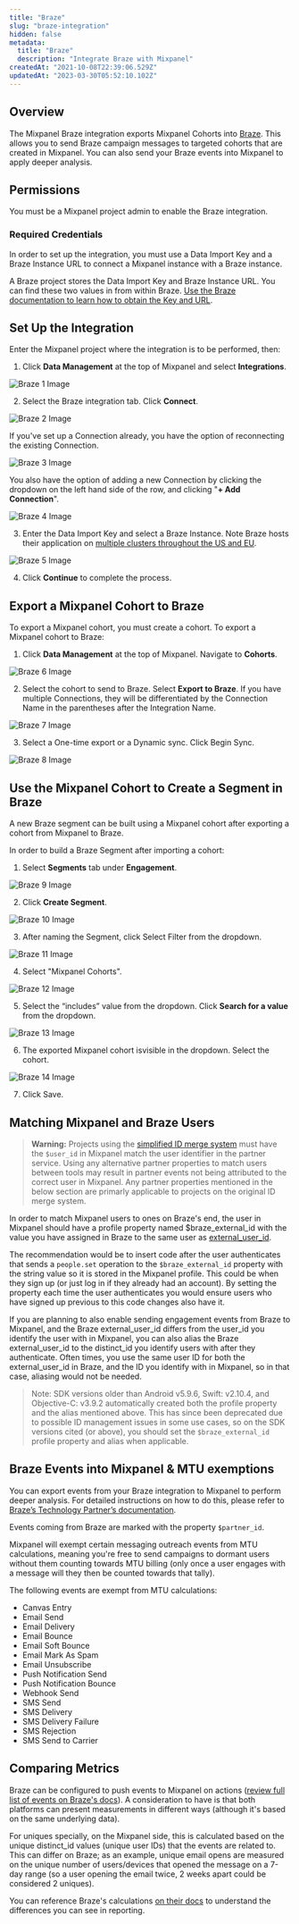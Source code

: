 ```yaml
---
title: "Braze"
slug: "braze-integration"
hidden: false
metadata: 
  title: "Braze"
  description: "Integrate Braze with Mixpanel"
createdAt: "2021-10-08T22:39:06.529Z"
updatedAt: "2023-03-30T05:52:10.102Z"
---
```


## Overview

The Mixpanel Braze integration exports Mixpanel Cohorts into [Braze](https://www.braze.com/). This allows you to send Braze campaign messages to targeted cohorts that are created in Mixpanel. You can also send your Braze events into Mixpanel to apply deeper analysis. 

## Permissions

You must be a Mixpanel project admin to enable the Braze integration.

### Required Credentials

In order to set up the integration, you must use a Data Import Key and a Braze Instance URL to connect a Mixpanel instance with a Braze instance.

A Braze project stores the Data Import Key and Braze Instance URL. You can find these two values in from within Braze. [Use the Braze documentation to learn how to obtain the Key and URL](https://www.braze.com/docs/partners/insights/behavioral_analytics/mixpanel_for_currents/#integration-details). 

## Set Up the Integration

Enter the Mixpanel project where the integration is to be performed, then:

1. Click **Data Management** at the top of Mixpanel and select **Integrations**.

![Braze 1 Image](/braze1.png)

2. Select the Braze integration tab. Click **Connect**.

![Braze 2 Image](/braze2.png)

If you've set up a Connection already, you have the option of reconnecting the existing Connection.

![Braze 3 Image](/braze3.png)

You also have the option of adding a new Connection by clicking the dropdown on the left hand side of the row, and clicking "**+ Add Connection**".

![Braze 4 Image](/braze4.png)

3. Enter the Data Import Key and select a Braze Instance. Note Braze hosts their application on [multiple clusters throughout the US and EU](https://www.braze.com/docs/partners/isv_partners/cohort_import/).

![Braze 5 Image](/braze5.png)

4. Click **Continue** to complete the process.

## Export a Mixpanel Cohort to Braze

To export a Mixpanel cohort, you must create a cohort. To export a Mixpanel cohort to Braze:

1. Click **Data Management** at the top of Mixpanel. Navigate to **Cohorts**.

![Braze 6 Image](/braze6.png)

2. Select the cohort to send to Braze. Select **Export to Braze**. If you have multiple Connections, they will be differentiated by the Connection Name in the parentheses after the Integration Name.

![Braze 7 Image](/braze7.png)

3. Select a One-time export or a Dynamic sync. Click Begin Sync.

![Braze 8 Image](/braze8.png)

## Use the Mixpanel Cohort to Create a Segment in Braze

A new Braze segment can be built using a Mixpanel cohort after exporting a cohort from Mixpanel to Braze.

In order to build a Braze Segment after importing a cohort:

1. Select **Segments** tab under **Engagement**.

![Braze 9 Image](/braze9.png)

2. Click **Create Segment**.

![Braze 10 Image](/braze10.png)

3. After naming the Segment, click Select Filter from the dropdown.

![Braze 11 Image](/braze11.png)

4. Select "Mixpanel Cohorts".

![Braze 12 Image](/braze12.png)

5. Select the “includes” value from the dropdown. Click **Search for a value** from the dropdown.

![Braze 13 Image](/braze13.png)

6. The exported Mixpanel cohort isvisible in the dropdown. Select the cohort.

![Braze 14 Image](/braze14.png)

7. Click Save.

## Matching Mixpanel and Braze Users

> **Warning:** Projects using the [simplified ID merge system](/docs/tracking/how-tos/identifying-users#simplified-vs-original-id-merge) must have the `$user_id` in Mixpanel match the user identifier in the partner service. Using any alternative partner properties to match users between tools may result in partner events not being attributed to the correct user in Mixpanel. Any partner properties mentioned in the below section are primarly applicable to projects on the original ID merge system.

In order to match Mixpanel users to ones on Braze's end, the user in Mixpanel should have a profile property named $braze_external_id with the value you have assigned in Braze to the same user as [external_user_id](https://www.braze.com/docs/developer_guide/platform_integration_guides/ios/analytics/setting_user_ids/#suggested-user-id-naming-convention).

The recommendation would be to insert code after the user authenticates that sends a `people.set` operation to the `$braze_external_id` property with the string value so it is stored in the Mixpanel profile. This could be when they sign up (or just log in if they already had an account). By setting the property each time the user authenticates you would ensure users who have signed up previous to this code changes also have it.

If you are planning to also enable sending engagement events from Braze to Mixpanel, and the Braze external_user_id differs from the user_id you identify the user with in Mixpanel, you can also alias the Braze external_user_id to the distinct_id you identify users with after they authenticate. Often times, you use the same user ID for both the external_user_id in Braze, and the ID you identify with in Mixpanel, so in that case, aliasing would not be needed.

>Note: SDK versions older than Android v5.9.6, Swift: v2.10.4, and Objective-C: v3.9.2 automatically created both the profile property and the alias mentioned above. This has since been deprecated due to possible ID management issues in some use cases, so on the SDK versions cited (or above), you should set the `$braze_external_id` profile property and alias when applicable.

## Braze Events into Mixpanel & MTU exemptions

You can export events from your Braze integration to Mixpanel to perform deeper analysis. For detailed instructions on how to do this, please refer to [Braze’s Technology Partner’s documentation](https://www.braze.com/docs/partners/data_and_infrastructure_agility/analytics/mixpanel_for_currents/).

Events coming from Braze are marked with the property `$partner_id`.

Mixpanel will exempt certain messaging outreach events from MTU calculations, meaning you're free to send campaigns to dormant users without them counting towards MTU billing (only once a user engages with a message will they then be counted towards that tally).

The following events are exempt from MTU calculations:

- Canvas Entry
- Email Send
- Email Delivery
- Email Bounce
- Email Soft Bounce
- Email Mark As Spam
- Email Unsubscribe
- Push Notification Send
- Push Notification Bounce
- Webhook Send
- SMS Send
- SMS Delivery
- SMS Delivery Failure
- SMS Rejection
- SMS Send to Carrier


## Comparing Metrics

Braze can be configured to push events to Mixpanel on actions ([review full list of events on Braze's docs](https://www.braze.com/docs/partners/data_and_infrastructure_agility/analytics/mixpanel_for_currents/#supported-currents-events)). A consideration to have is that both platforms can present measurements in different ways (although it's based on the same underlying data).

For uniques specially, on the Mixpanel side, this is calculated based on the unique distinct_id values (unique user IDs) that the events are related to. This can differ on Braze; as an example, unique email opens are measured on the unique number of users/devices that opened the message on a 7-day range (so a user opening the email twice, 2 weeks apart could be considered 2 uniques).

You can reference Braze's calculations [on their docs](https://www.braze.com/docs/user_guide/message_building_by_channel/email/reporting_and_analytics/analytics_glossary#:~:text=The%20total%20number%20of%20delivered%20emails%20that%20have%20been%20opened%20by%20a%20single%20user%20or%20machine%20at%20least%20once.%20This%20is%20tracked%20over%20a%207%20day%20period%20for%20Email) to understand the differences you can see in reporting.
